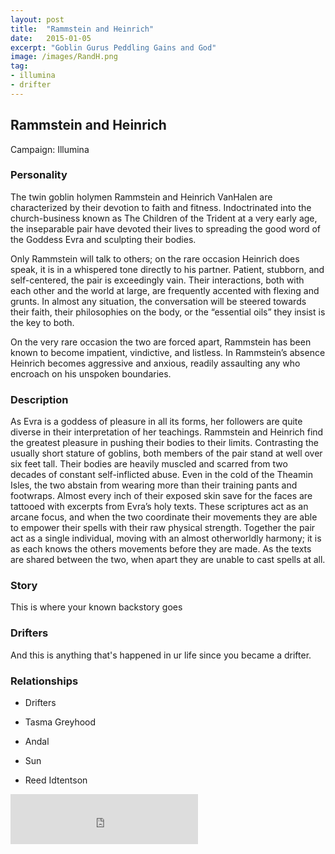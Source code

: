 ```yaml
---
layout: post
title:  "Rammstein and Heinrich"
date:   2015-01-05
excerpt: "Goblin Gurus Peddling Gains and God"
image: /images/RandH.png
tag:
- illumina
- drifter 
---
```


## Rammstein and Heinrich

Campaign: Illumina

### Personality

The twin goblin holymen Rammstein and Heinrich VanHalen are characterized by their devotion to faith and fitness. Indoctrinated into the church-business known as The Children of the Trident at a very early age, the inseparable pair have devoted their lives to spreading the good word of the Goddess Evra and sculpting their bodies.  

Only Rammstein will talk to others; on the rare occasion Heinrich does speak, it is in a whispered tone directly to his partner.  Patient, stubborn, and self-centered, the pair is exceedingly vain. Their interactions, both with each other and the world at large, are frequently accented with flexing and grunts. In almost any situation, the conversation will be steered towards their faith, their philosophies on the body, or the “essential oils” they insist is the key to both.

On the very rare occasion the two are forced apart, Rammstein has been known to become impatient, vindictive, and listless. In Rammstein’s absence Heinrich becomes aggressive and anxious, readily assaulting any who encroach on his unspoken boundaries.


### Description

As Evra is a goddess of pleasure in all its forms, her followers are quite diverse in their interpretation of her teachings. Rammstein and Heinrich find the greatest pleasure in pushing their bodies to their limits. Contrasting the usually short stature of goblins, both members of the pair stand at well over six feet tall. Their bodies are heavily muscled and scarred from two decades of constant self-inflicted abuse. Even in the cold of the Theamin Isles, the two abstain from wearing more than their training pants and footwraps. Almost every inch of their exposed skin save for the faces are tattooed with excerpts from Evra’s holy texts. These scriptures act as an arcane focus, and when the two coordinate their movements they are able to empower their spells with their raw physical strength. Together the pair act as a single individual, moving with an almost otherworldly harmony; it is as each knows the others movements before they are made. As the texts are shared between the two, when apart they are unable to cast spells at all.

### Story

This is where your known backstory goes

### Drifters

And this is anything that's happened in ur life since you became a drifter.


### Relationships

- Drifters

- Tasma Greyhood

- Andal 

- Sun

- Reed Idtentson

<iframe src="https://w.soundcloud.com/player/?url=https%3A//api.soundcloud.com/tracks/654799955&color=%23ff5500&auto_play=false&hide_related=false&show_comments=true&show_user=true&show_reposts=false&show_teaser=true&visual=true" width="300" height="80" frameborder="0" allowtransparency="true" allow="encrypted-media"></iframe>
